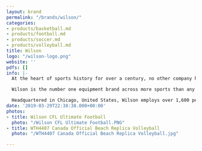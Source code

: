 ```yaml
---
layout: brand
permalink: "/brands/wilson/"
categories:
- products/basketball.md
- products/football.md
- products/soccer.md
- products/volleyball.md
title: Wilson
logo: "/wilson-logo.png"
website: ''
pdfs: []
info: |-
  At the heart of sports history for over a century, no other company has been as influential and intimately involved in shaping the games of tennis, golf, baseball and American football as [Wilson](http://www.wilson.com/). As the originator of breakthrough technologies, Wilson has produced legendary classics and earned world-wide legitimacy in each sport it participates in. Backed by generations of athletes, Wilson is the true American icon in the world of sports equipment.

  Wilson is the number one equipment brand across more sports than any other brand. The company’s core sports include tennis, baseball, basketball, American football, golf, volleyball, soccer, softball, badminton, and squash.

  Headquartered in Chicago, United States, Wilson employs over 1,600 people globally. The company’s dedicated sales network serves customers in over 100 countries.
date: '2019-03-29T22:38:38.000+00:00'
photos:
- title: Wilson CFL Ultimate Football
  photo: "/Wilson CFL Ultimate Football.PNG"
- title: WTH4407 Canada Official Beach Replica Volleyball
  photo: "/WTH4407 Canada Official Beach Replica Volleyball.jpg"

---
```

